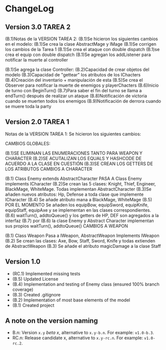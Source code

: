 ChangeLog
=========


Version 3.0 TAREA 2
-------------------
(B.1)Notas de la VERSION TAREA 2:
(B.1)Se hicieron los siguientes cambios en el modelo:
(B.1)Se crea la clase AbstractMage y IMage
(B.1)Se corrigen los cambios de la Tarea 1
(B.1)Se crea el ataque con double dispatch
(B.1)se crea el equip con double dispatch 
(B.1)Se agregan los addListener para notificar la muerte al controller

(B.1)Se agrega la clase Controller:
(B.2)Capacidad de crear objetos del modelo
(B.3)Capacidad de "gettear" los atributos de los IChacters
(B.4)Creación del inventario + manipulación de esta
(B.5)Se crea el Observer para notificar la muerte de enemigos y playerChacters
(B.6)Inicio de turno con BeginTurn()
(B.7)Para saber el fin del turno se llama a endTurn() después de realizar un ataque
(B.8)Notificación de victoria cuando se muerten todos los enemigos
(B.9)Notificación de derrora cuando se muere toda la party


Version 2.0 TAREA 1
-------------------
Notas de la VERSION TAREA 1: Se hicieron los siguientes cambios:

CAMBIOS GLOBALES:

(B.1)SE ELIMINAN LAS ENUMERACIONES TANTO PARA WEAPON Y CHARACTER
(B.2)SE ACUTALIZAN LOS EQUALS Y HASHCODE DE ACUERDO A LA CLASE EN CUESTIÓN
(B.3)SE CREAN LOS GETTERS DE LOS ATRIBUTOS
CAMBIOS A CHARACTER

(B.1) Class Enemy extends AbstractCharacter PASA A Class Enemy implements ICharacter
(B.2)Se crean las 5 clases: Knight, Thief, Engineer, BlackMage, WhiteMage. Todas implementan AbstractCharacter
(B.3)Se añaden nuevos atributos: Hp, Defense a toda clase que implemente ICharacter
(B.4) Se añade atributo mana a BlackMage, WhiteMage
(B.5) POR EL MOMENTO Se añaden los equipBow, equipSword, equipKnife, equipStaff, equipAxe y se implementan en las clases correspondientes.
(B.6) waitTurn(), addtoQueue() y los getters de HP, DEF son agregados a la interfaz
(B.7) por (B.6) la clase Enemy y Abstract Character implementan sus propios waitTurn(), addtoQueue()
CAMBIOS A WEAPON

(B.1) Class Weapon Pasa a IWeapon, AbstractWeapon Implements IWeapon
(B.2) Se crean las clases: Axe, Bow, Staff, Sword, Knife y todas extienden de AbstractWeapon
(B.3) Se añade el atributo magicDamage a la clase Staff

Version 1.0
-----------
- (RC.1) Implemented missing tests
- (B.5) Updated License
- (B.4) Implementation and testing of Enemy class (ensured 100% branch coverage)
- (B.3) Created .gitignore
- (B.2) Implementation of most base elements of the model
- (B.1) Created project

A note on the version naming
----------------------------
- B.n: Version ``x.y`` _beta x_, alternative to ``x.y-b.n``.
  For example: ``v1.0-b.3``.
- RC.n: Release candidate x, alternative to ``x.y-rc.n``.
  For example: ``v1.0-rc.2``.
